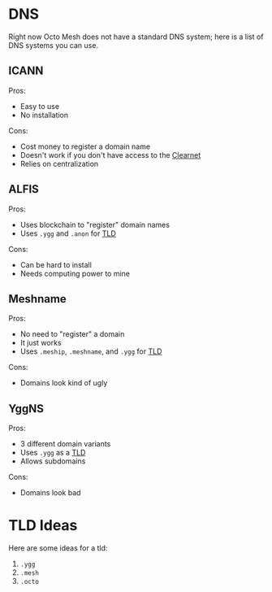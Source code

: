 
# DNS

Right now Octo Mesh does not have a standard DNS system; here is a list of DNS systems you can use.

## ICANN
Pros:
- Easy to use
- No installation

Cons:
- Cost money to register a domain name
- Doesn't work if you don't have access to the [Clearnet](https://en.wikipedia.org/wiki/Clearnet_(networking))
- Relies on centralization

## ALFIS
Pros:
- Uses blockchain to "register" domain names
- Uses `.ygg` and `.anon` for [TLD](https://en.wikipedia.org/wiki/Top-level_domain)

Cons:
- Can be hard to install
- Needs computing power to mine

## Meshname
Pros:
- No need to "register" a domain
- It just works
- Uses `.meship`, `.meshname`, and `.ygg` for [TLD](https://en.wikipedia.org/wiki/Top-level_domain)

Cons:
- Domains look kind of ugly

## YggNS
Pros:
- 3 different domain variants
- Uses `.ygg` as a [TLD](https://en.wikipedia.org/wiki/Top-level_domain)
- Allows subdomains

Cons:
- Domains look bad

# TLD Ideas
Here are some ideas for a tld:
1. `.ygg`
2. `.mesh`
3. `.octo`

